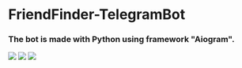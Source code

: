 # FriendFinder-TelegramBot 

### The bot is made with Python using framework "Aiogram".

![](https://img.shields.io/github/stars/elias-orlow/FriendFinder-TelegramBot.svg) ![](https://img.shields.io/github/forks/elias-orlow/FriendFinder-TelegramBot.svg) ![](https://img.shields.io/github/issues/elias-orlow/FriendFinder-TelegramBot.svg)